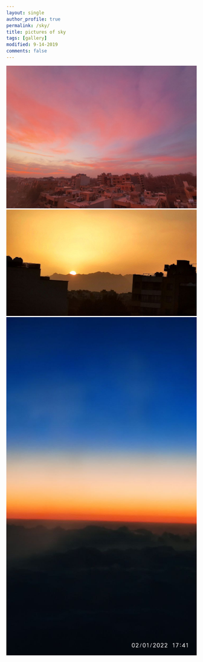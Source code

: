 ```yaml
---
layout: single
author_profile: true
permalink: /sky/
title: pictures of sky
tags: [gallery]
modified: 9-14-2019
comments: false
---
```


![sky](/assets/images/a.jpg)
![sky](/assets/images/b.jpg)
![sky](/assets/images/d.jpg)

  




